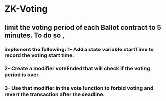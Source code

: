 # ZK-Voting
## limit the voting period of each Ballot contract to 5 minutes. To do so , 
### implement the following: 1- Add a state variable startTime to record the voting start time. 
### 2- Create a modifier voteEnded that will check if the voting period is over.
### 3- Use that modifier in the vote function to forbid voting and revert the transaction after the deadline.
